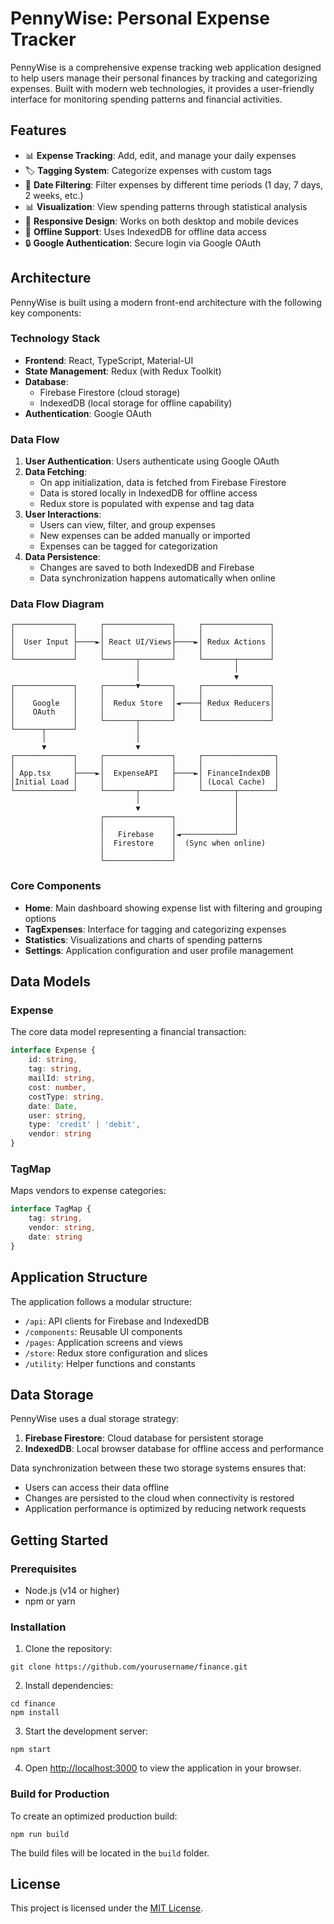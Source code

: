 # PennyWise: Personal Expense Tracker

PennyWise is a comprehensive expense tracking web application designed to help users manage their personal finances by tracking and categorizing expenses. Built with modern web technologies, it provides a user-friendly interface for monitoring spending patterns and financial activities.

## Features

- 📊 **Expense Tracking**: Add, edit, and manage your daily expenses
- 🏷️ **Tagging System**: Categorize expenses with custom tags
- 📅 **Date Filtering**: Filter expenses by different time periods (1 day, 7 days, 2 weeks, etc.)
- 📊 **Visualization**: View spending patterns through statistical analysis
- 📱 **Responsive Design**: Works on both desktop and mobile devices
- 🔄 **Offline Support**: Uses IndexedDB for offline data access
- 🔒 **Google Authentication**: Secure login via Google OAuth

## Architecture

PennyWise is built using a modern front-end architecture with the following key components:

### Technology Stack

- **Frontend**: React, TypeScript, Material-UI
- **State Management**: Redux (with Redux Toolkit)
- **Database**:
  - Firebase Firestore (cloud storage)
  - IndexedDB (local storage for offline capability)
- **Authentication**: Google OAuth

### Data Flow

1. **User Authentication**: Users authenticate using Google OAuth
2. **Data Fetching**:
   - On app initialization, data is fetched from Firebase Firestore
   - Data is stored locally in IndexedDB for offline access
   - Redux store is populated with expense and tag data
3. **User Interactions**:
   - Users can view, filter, and group expenses
   - New expenses can be added manually or imported
   - Expenses can be tagged for categorization
4. **Data Persistence**:
   - Changes are saved to both IndexedDB and Firebase
   - Data synchronization happens automatically when online

### Data Flow Diagram

```
┌─────────────┐     ┌───────────────┐     ┌───────────────┐
│             │     │               │     │               │
│  User Input ├────►│ React UI/Views├────►│ Redux Actions │
│             │     │               │     │               │
└─────────────┘     └───────┬───────┘     └───────┬───────┘
                            │                     │
                            │                     ▼
┌─────────────┐     ┌───────▼───────┐     ┌───────────────┐
│             │     │               │     │               │
│    Google   │     │  Redux Store  │◄────┤ Redux Reducers│
│    OAuth    │     │               │     │               │
│             │     └───────┬───────┘     └───────────────┘
└──────┬──────┘             │
       │                    │
       ▼                    ▼
┌─────────────┐     ┌───────────────┐     ┌────────────────┐
│             │     │               │     │                │
│ App.tsx     ├────►│  ExpenseAPI   ├────►│ FinanceIndexDB │
│Initial Load │     │               │     │ (Local Cache)  │
└─────────────┘     └───────┬───────┘     └───────┬────────┘
                            │                     │
                            ▼                     │
                    ┌───────────────┐             │
                    │               │             │
                    │   Firebase    │◄────────────┘
                    │  Firestore    │  (Sync when online)
                    │               │
                    └───────────────┘
```

### Core Components

- **Home**: Main dashboard showing expense list with filtering and grouping options
- **TagExpenses**: Interface for tagging and categorizing expenses
- **Statistics**: Visualizations and charts of spending patterns
- **Settings**: Application configuration and user profile management

## Data Models

### Expense

The core data model representing a financial transaction:

```typescript
interface Expense {
    id: string,
    tag: string,
    mailId: string,
    cost: number,
    costType: string,
    date: Date,
    user: string,
    type: 'credit' | 'debit',
    vendor: string
}
```

### TagMap

Maps vendors to expense categories:

```typescript
interface TagMap {
    tag: string,
    vendor: string,
    date: string
}
```

## Application Structure

The application follows a modular structure:

- `/api`: API clients for Firebase and IndexedDB
- `/components`: Reusable UI components
- `/pages`: Application screens and views
- `/store`: Redux store configuration and slices
- `/utility`: Helper functions and constants

## Data Storage

PennyWise uses a dual storage strategy:

1. **Firebase Firestore**: Cloud database for persistent storage
2. **IndexedDB**: Local browser database for offline access and performance

Data synchronization between these two storage systems ensures that:
- Users can access their data offline
- Changes are persisted to the cloud when connectivity is restored
- Application performance is optimized by reducing network requests

## Getting Started

### Prerequisites

- Node.js (v14 or higher)
- npm or yarn

### Installation

1. Clone the repository:
```
git clone https://github.com/yourusername/finance.git
```

2. Install dependencies:
```
cd finance
npm install
```

3. Start the development server:
```
npm start
```

4. Open [http://localhost:3000](http://localhost:3000) to view the application in your browser.

### Build for Production

To create an optimized production build:
```
npm run build
```

The build files will be located in the `build` folder.

## License

This project is licensed under the [MIT License](https://opensource.org/licenses/MIT).
